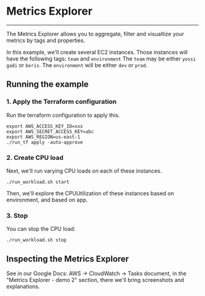 # Metrics Explorer
---

The Metrics Explorer allows you to aggregate, filter and visualtize your metrics by tags and properties.

In this example, we'll create several EC2 instances. Those instances will have the following tags: `team` and `environment`
The `team` may be either `yossi` `gadi` or `boris`.
The `environment` will be either `dev` or `prod`.

## Running the example

### 1. Apply the Terraform configuration
Run the terraform configuration to apply this.

```
export AWS_ACCESS_KEY_ID=xxx
export AWS_SECRET_ACCESS_KEY=abc
export AWS_REGION=us-east-1
./run_tf apply -auto-approve
```

### 2. Create CPU load

Next, we'll run varying CPU loads on each of these instances.
```
./run_workload.sh start
```

Then, we'll explore the CPUUtilization of these instances based on environment, and based on app.

### 3. Stop
You can stop the CPU load:
```
./run_workload.sh stop
```


## Inspecting the Metrics Explorer

See in our Google Docs: AWS -> CloudWatch -> Tasks document, in the "Metrics Explorer - demo 2" section,
there we'll bring screenshots and explanations.

